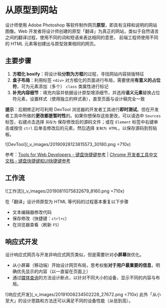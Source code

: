 # 从原型到网站
设计师使用 Adobe Photoshop 等软件制作网页**原型**，即具有注释和说明的网站图像。Web 开发者将设计师创建的原型「翻译」为真正的网站，类似于自然语言之间的翻译过程，使用不同的词和短语来表达相同的意思， 前端工程师使用不同的 HTML 元素等创建出与原型效果相同的网页。

## 主要步骤
1. **方框化 boxify**：将设计稿**分割为方框**的过程，寻找网站内容排版特征
2. **盒子布局**：利用标签 `<div>` 对方框化的页面进行布局，需要使用**有意义的占位符**，可为元素添加（多个） `class` 类属性进行标记
3. **补充内容细节**：填充内容并依据设计原型增添细节，并选用**语义元素**替换占位符元素，设置样式（使用独立的样式表），直至页面与设计稿完全一致

**提示**：后期修正时可利用 DevTool 浏览器的开发者工具进行**即时测试**。但在开发者工具中所做的**更改都是暂时性**的。如果你想保存这些更改，可以请选中 `Sources` 标签，右键点击选择 `另存为` 保存修改后的源码文件；或在 `Element` 标签中右键单击或按住 `ctrl` 后单击修改后的元素，然后选择 `复制为 HTML`，以保存源码到剪贴板。

![DevTool](_v_images/20190928123815573_30180.png =710x)

参考：[Tools for Web Developers - 键盘快捷键参考](https://developer.chrome.com/devtools/docs/shortcuts#opening-devtools) | [Chrome 开发者工具中文文档 - 键盘快捷键和UI快捷键参考](http://www.css88.com/doc/chrome-devtools/shortcuts/)

## 工作流
![工作流](_v_images/20190811075832679_8160.png =710x)

在「翻译」设计师原型为 HTML 等代码的过程基本重复以下步骤
* 文本编辑器修改代码
* 保存修改（快捷键：`ctrl+c`）
* 在浏览器查看（刷新 `F5`）

## 响应式开发
设计响应式网页与开发非响应式网页类似，但是需要针对**小屏幕**做优化。

* 从小屏幕（移动端）开始设计网页布局，思考权衡**对于用户最重要的信息**，明确优先显示的内容（以一直留在页面上）
* 通过[媒体查询](D:/Front_end/CSS/响应式设计.md)的方法设计断点，以针对不同大小的设备，显示不同的内容与布局。

![响应式开发](_v_images/20191008234502228_27672.png =710x)
此外「从小至大」的设计思路和方法还可以满足不同的设备性能（从低到高）。
